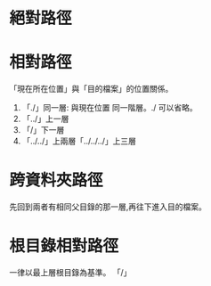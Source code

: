 # 絕對路徑

# 相對路徑
「現在所在位置」與「目的檔案」的位置關係。
1. 「./」同一層: 與現在位置 同一階層。./ 可以省略。
2. 「../」上一層 
3. 「/」下一層 
4. 「../../」上兩層「../../../」上三層

# 跨資料夾路徑
先回到兩者有相同父目錄的那一層,再往下進入目的檔案。

# 根目錄相對路徑
一律以最上層根目錄為基準。
「/」
